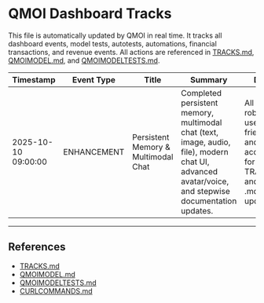 
# QMOI Dashboard Tracks

This file is automatically updated by QMOI in real time. It tracks all dashboard events, model tests, autotests, automations, financial transactions, and revenue events. All actions are referenced in [TRACKS.md](./TRACKS.md), [QMOIMODEL.md](./QMOIMODEL.md), and [QMOIMODELTESTS.md](./QMOIMODELTESTS.md).

| Timestamp | Event Type | Title | Summary | Details |
|-----------|-----------|-------|---------|---------|
| 2025-10-10 09:00:00 | ENHANCEMENT | Persistent Memory & Multimodal Chat | Completed persistent memory, multimodal chat (text, image, audio, file), modern chat UI, advanced avatar/voice, and stepwise documentation updates. | All features robust, user-friendly, and accessible for all ages. TRACKS.md and related .md files updated. |
<!-- QMOI will append new rows here automatically -->

---

## References
- [TRACKS.md](./TRACKS.md)
- [QMOIMODEL.md](./QMOIMODEL.md)
- [QMOIMODELTESTS.md](./QMOIMODELTESTS.md)
- [CURLCOMMANDS.md](./CURLCOMMANDS.md)
